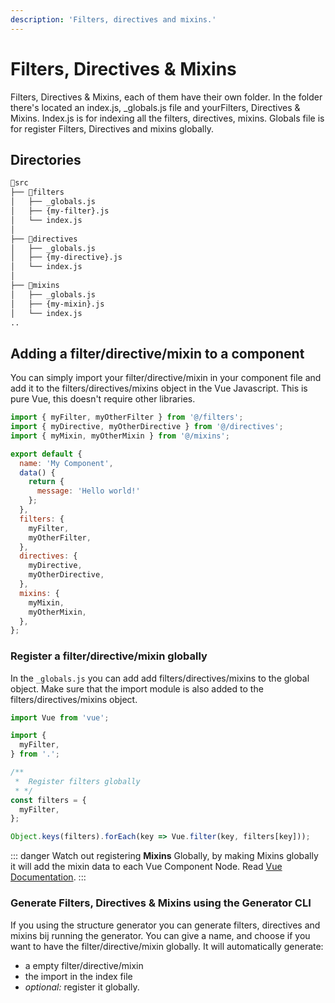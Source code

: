 ```yaml
---
description: 'Filters, directives and mixins.'
---
```


# Filters, Directives & Mixins

​Filters, Directives & Mixins, each of them have their own folder. In the folder there's located an index.js, \_globals.js file and your ​Filters, Directives & Mixins. Index.js is for indexing all the filters, directives, mixins. Globals file is for register Filters, Directives and mixins globally. 

## Directories

``` sh
📂src
├── 📂filters
│   ├── _globals.js
│   ├── {my-filter}.js
│   └── index.js
│ 
├── 📂directives
│   ├── _globals.js
│   ├── {my-directive}.js
│   └── index.js
│ 
├── 📂mixins
│   ├── _globals.js
│   ├── {my-mixin}.js
│   └── index.js
..
```

## Adding a filter/directive/mixin to a component

You can simply import your filter/directive/mixin in your component file and add it to the filters/directives/mixins object in the Vue Javascript. This is pure Vue, this doesn't require other libraries.

```javascript
import { myFilter, myOtherFilter } from '@/filters';
import { myDirective, myOtherDirective } from '@/directives';
import { myMixin, myOtherMixin } from '@/mixins';

export default {
  name: 'My Component',
  data() {
    return {
      message: 'Hello world!'
    };
  },
  filters: {
    myFilter,
    myOtherFilter,
  },
  directives: {
    myDirective,
    myOtherDirective,
  },
  mixins: {
    myMixin,
    myOtherMixin,
  },
};

```

### Register a filter/directive/mixin globally

In the `_globals.js` you can add add filters/directives/mixins to the global object. Make sure that the import module is also added to the filters/directives/mixins object.

```javascript
import Vue from 'vue';

import {
  myFilter,
} from '.';

/**
 *  Register filters globally
 * */
const filters = {
  myFilter,
};

Object.keys(filters).forEach(key => Vue.filter(key, filters[key]));

```

::: danger
Watch out registering **Mixins** Globally, by making Mixins globally it will add the mixin data to each Vue Component Node. Read [Vue Documentation](https://vuejs.org/v2/guide/mixins.html#Global-Mixin).
:::

### Generate Filters, Directives & Mixins using the Generator CLI

If you using the structure generator you can generate filters, directives and mixins bij running the generator. You can give a name, and choose if you want to have the filter/directive/mixin globally. It will automatically generate:

* a empty filter/directive/mixin
* the import in the index file
* _optional:_ register it globally.
